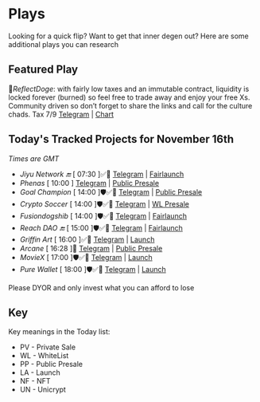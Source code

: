 
# Plays

Looking for a quick flip? Want to get that inner degen out? Here are some additional plays you can research

## Featured Play

🐶*ReflectDoge*: with fairly low taxes and an immutable contract, liquidity is locked forever (burned) so feel free to trade away and enjoy your free Xs. Community driven so don’t forget to share the links and call for the culture chads. Tax 7/9 
[Telegram](https://t.me/reflectdoge) | [Chart](https://app.nexuscrypto.com/token/bsc/0x8b69453444344f8a1990067D6c6c046A2210DB1f)


## Today's Tracked Projects for November 16th
_Times are GMT_

- *Jiyu Network 🔚* [ 07:30 ]✅📄
[Telegram](https://t.me/JiyuETH) | [Fairlaunch](https://www.pinksale.finance/launchpad/0x123F91430f1196e75A510966b6d81675cCa33eB7?chain=BSC)
- *Phenas* [ 10:00 ]
[Telegram](https://t.me/PhenasToken) | [Public Presale](https://www.pinksale.finance/launchpad/0xDB8224cb155659485dfE6AF787F5E0C169F36Be4?chain=BSC)
- *Goal Champion* [ 14:00 ]🛡️✅📄
[Telegram](https://t.me/goalchampionchannel) | [Public Presale](https://www.pinksale.finance/launchpad/0xb7A4E68a4EBDFBcb85dD170506F5A440d9E7503a?chain=BSC)
- *Crypto Soccer* [ 14:00 ]🛡️✅📄
[Telegram](https://t.me/CryptoSoccerChat) | [WL Presale](https://www.pinksale.finance/launchpad/0x9A681212140C4c091Da430eFCDC567BF7849960F?chain=BSC)
- *Fusiondogshib* [ 14:00 ]🛡️✅📄
[Telegram](https://t.me/Fusiondogshibportal) | [Fairlaunch](https://www.pinksale.finance/launchpad/0xD45d731d48a6bB2aA89AAF87DAEb0B66651Fee9C?chain=BSC)
- *Reach DAO 🔚* [ 15:00 ]🛡️✅📄
[Telegram](https://t.me/reachdaoportal) | [Fairlaunch](https://www.pinksale.finance/launchpad/0xd8298d0bF0bA9a41AA14b81BeE5204A440A82437?chain=BSC)
- *Griffin Art* [ 16:00 ]✅📄
[Telegram](https://t.me/griffinart) | [Launch](https://poocoin.app/tokens/0x6d830e1d0179B4fe656683C9d14c05F8CD95DB75)
- *Arcane* [ 16:28 ]📄
[Telegram](https://t.me/arcanetokenBNB) | [Public Presale](https://www.pinksale.finance/launchpad/0x5299ee53db65678C60bB35519e408204E0009a4A?chain=BSC)
- *MovieX* [ 17:00 ]🛡️✅📄
[Telegram](https://t.me/MoviexBSC) | [Launch](https://poocoin.app/tokens/0x2940f8263f49e46fd2E7Fb2e74b46A2a60F6E8E2)
- *Pure Wallet* [ 18:00 ]🛡️✅📄
[Telegram](https://t.me/PureWalletOfficial) | [Launch](https://poocoin.app/tokens/0xc3BcE47886e56316B2A5A4b2C926561AE94039A2)

Please DYOR and only invest what you can afford to lose

## Key
Key meanings in the Today list:

- PV - Private Sale
- WL - WhiteList
- PP - Public Presale
- LA - Launch
- NF - NFT
- UN - Unicrypt
